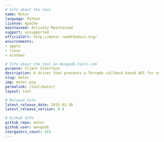 ```yaml
---
# Info about the tool
name: Motor
language: Python
license: Apache
maintained: Actively Maintained
support: unsupported
officialUrl: http://motor.readthedocs.org/
environments:
- apple
- linux
- windows

# Info about the tool on mongodb-tools.com
purpose: Client Interface
description: A driver that presents a Tornado callback-based API for non-blocking access to MongoDB.
slug: motor
img: motor.png
permalink: /tool/motor/
layout: tool

# Release Info
latest_release_date: 2015-01-30
latest_release_version: 0.4

# Github Info
github_repo: motor
github_user: mongodb
stargazers_count: 421
---
```


